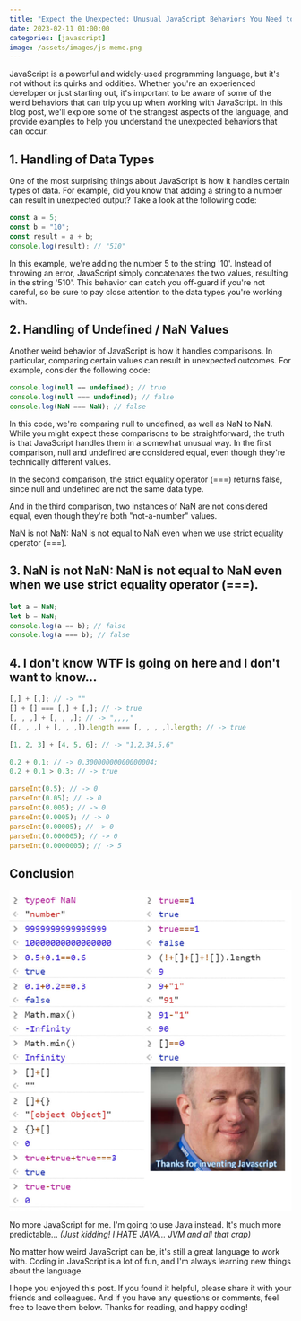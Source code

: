 ```yaml
---
title: "Expect the Unexpected: Unusual JavaScript Behaviors You Need to Know"
date: 2023-02-11 01:00:00
categories: [javascript]
image: /assets/images/js-meme.png
---
```


JavaScript is a powerful and widely-used programming language, but it's not without its quirks and oddities. Whether you're an experienced developer or just starting out, it's important to be aware of some of the weird behaviors that can trip you up when working with JavaScript. In this blog post, we'll explore some of the strangest aspects of the language, and provide examples to help you understand the unexpected behaviors that can occur.

## 1. Handling of Data Types

One of the most surprising things about JavaScript is how it handles certain types of data. For example, did you know that adding a string to a number can result in unexpected output? Take a look at the following code:

```js
const a = 5;
const b = "10";
const result = a + b;
console.log(result); // "510"
```

In this example, we're adding the number 5 to the string '10'. Instead of throwing an error, JavaScript simply concatenates the two values, resulting in the string '510'. This behavior can catch you off-guard if you're not careful, so be sure to pay close attention to the data types you're working with.

## 2. Handling of Undefined / NaN Values

Another weird behavior of JavaScript is how it handles comparisons. In particular, comparing certain values can result in unexpected outcomes. For example, consider the following code:

```js
console.log(null == undefined); // true
console.log(null === undefined); // false
console.log(NaN === NaN); // false
```

In this code, we're comparing null to undefined, as well as NaN to NaN. While you might expect these comparisons to be straightforward, the truth is that JavaScript handles them in a somewhat unusual way. In the first comparison, null and undefined are considered equal, even though they're technically different values.

In the second comparison, the strict equality operator (===) returns false, since null and undefined are not the same data type.

And in the third comparison, two instances of NaN are not considered equal, even though they're both "not-a-number" values.

NaN is not NaN: NaN is not equal to NaN even when we use strict equality operator (===).

## 3. NaN is not NaN: NaN is not equal to NaN even when we use strict equality operator (===).

```js
let a = NaN;
let b = NaN;
console.log(a == b); // false
console.log(a === b); // false
```

## 4. I don't know WTF is going on here and I don't want to know...

```js
[,] + [,]; // -> ""
[] + [] === [,] + [,]; // -> true
[, , ,] + [, , ,]; // -> ",,,,"
([, , ,] + [, , ,]).length === [, , , ,].length; // -> true
```

```js
[1, 2, 3] + [4, 5, 6]; // -> "1,2,34,5,6"
```

```js
0.2 + 0.1; // -> 0.30000000000000004;
0.2 + 0.1 > 0.3; // -> true
```

```js
parseInt(0.5); // -> 0
parseInt(0.05); // -> 0
parseInt(0.005); // -> 0
parseInt(0.0005); // -> 0
parseInt(0.00005); // -> 0
parseInt(0.000005); // -> 0
parseInt(0.0000005); // -> 5
```

## Conclusion

![](/assets/images/jscrazy.png)

No more JavaScript for me. I'm going to use Java instead. It's much more predictable... _(Just kidding! I HATE JAVA... JVM and all that crap)_

No matter how weird JavaScript can be, it's still a great language to work with. Coding in JavaScript is a lot of fun, and I'm always learning new things about the language.

I hope you enjoyed this post. If you found it helpful, please share it with your friends and colleagues. And if you have any questions or comments, feel free to leave them below. Thanks for reading, and happy coding!

